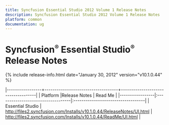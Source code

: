 ```yaml
---
title: Syncfusion Essential Studio 2012 Volume 1 Release Notes  
description: Syncfusion Essential Studio 2012 Volume 1 Release Notes  
platform: common
documentation: ug
---
```


# Syncfusion<sup style="font-size:70%">&reg;</sup>   Essential Studio<sup style="font-size:70%">&reg;</sup> Release Notes  

{% include release-info.html date="January 30, 2012"  version="v10.1.0.44" %} 


|-----------------+------------------------------------+------------------------------------|
|   Platform      |Release Notes                       | Read Me                            |
|-----------------|:-----------------------------------|:-----------------------------------|
| Essential Studio  | <http://files2.syncfusion.com/Installs/v10.1.0.44/ReleaseNotes/UI.html> | <http://files2.syncfusion.com/Installs/v10.1.0.44/ReadMe/UI.html> |

